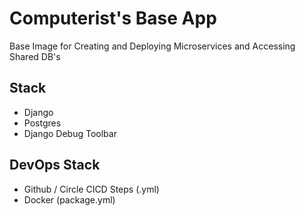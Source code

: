 # Computerist's Base App
Base Image for Creating and Deploying Microservices and Accessing Shared DB's

## Stack
* Django
* Postgres
* Django Debug Toolbar

## DevOps Stack
* Github / Circle CICD Steps (.yml)
* Docker (package.yml)
